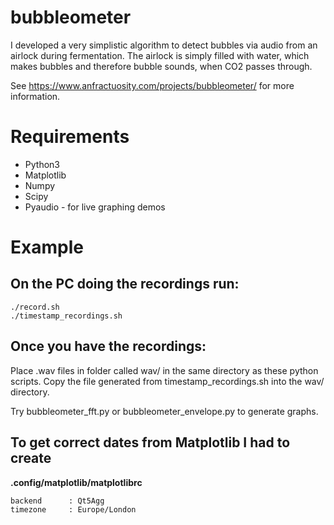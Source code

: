 # bubbleometer

I developed a very simplistic algorithm to detect bubbles via audio from an airlock during fermentation. The airlock is simply filled with water, which makes bubbles and therefore bubble sounds, when CO2 passes through. 

See https://www.anfractuosity.com/projects/bubbleometer/ for more information.

# Requirements

* Python3
* Matplotlib
* Numpy
* Scipy
* Pyaudio - for live graphing demos

# Example

## On the PC doing the recordings run:

```
./record.sh
./timestamp_recordings.sh
```

## Once you have the recordings:

Place .wav files in folder called wav/ in the same directory as these python scripts.
Copy the file generated from timestamp_recordings.sh into the wav/ directory.

Try bubbleometer_fft.py or bubbleometer_envelope.py to generate graphs.

## To get correct dates from Matplotlib I had to create

**.config/matplotlib/matplotlibrc**

```
backend      : Qt5Agg
timezone     : Europe/London 
```
